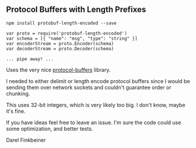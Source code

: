 ## Protocol Buffers with Length Prefixes

    npm install protobuf-length-encoded --save
    
    var proto = require('protobuf-length-encoded')
    var schema = [{ "name": "msg", "type": "string" }]
    var encoderStream = proto.Encoder(schema)
    var decoderStream = proto.Decoder(schema)
    
    ... pipe away! ...

Uses the very nice [protocol-buffers](http://npmjs.org/package/protocol-buffers) library.

I needed to either delimit or length encode protocol buffers since I would
be sending them over network sockets and couldn't guarantee order or chunking.

This uses 32-bit integers, which is very likely too big. I don't know, maybe
it's fine.

If you have ideas feel free to leave an issue. I'm sure the code could use
some optimization, and better tests.

Darel Finkbeiner

